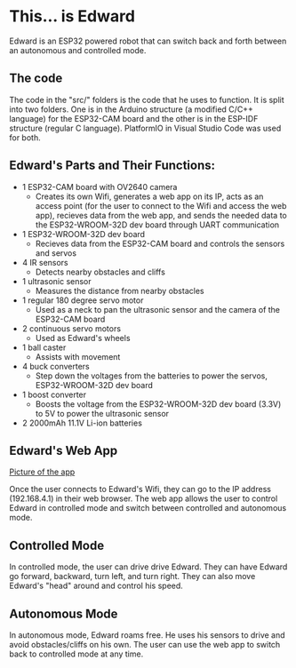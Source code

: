 # This... is Edward

Edward is an ESP32 powered robot that can switch back and forth between an autonomous and controlled mode. 

## The code

The code in the "src/" folders is the code that he uses to function. It is split into two folders. One is in the Arduino structure (a modified C/C++ language) for the ESP32-CAM board and the other is in the ESP-IDF structure (regular C language). PlatformIO in Visual Studio Code was used for both.

## Edward's Parts and Their Functions:

* 1 ESP32-CAM board with OV2640 camera
  * Creates its own Wifi, generates a web app on its IP, acts as an access point (for the user to connect to the Wifi and access the web app), recieves data from the web app, and sends the needed data to the ESP32-WROOM-32D dev board through UART communication
* 1 ESP32-WROOM-32D dev board
  * Recieves data from the ESP32-CAM board and controls the sensors and servos
* 4 IR sensors
  * Detects nearby obstacles and cliffs
* 1 ultrasonic sensor
  * Measures the distance from nearby obstacles
* 1 regular 180 degree servo motor
  * Used as a neck to pan the ultrasonic sensor and the camera of the ESP32-CAM board
* 2 continuous servo motors
  * Used as Edward's wheels
* 1 ball caster
  * Assists with movement
* 4 buck converters
  * Step down the voltages from the batteries to power the servos, ESP32-WROOM-32D dev board
* 1 boost converter
  * Boosts the voltage from the ESP32-WROOM-32D dev board (3.3V) to 5V to power the ultrasonic sensor
* 2 2000mAh 11.1V Li-ion batteries


## Edward's Web App

[Picture of the app](https://user-images.githubusercontent.com/55719532/191055793-7356e9bd-6d7e-492b-b6b2-d5128efd728e.jpeg)

Once the user connects to Edward's Wifi, they can go to the IP address (192.168.4.1) in their web browser. The web app allows the user to control Edward in controlled mode and switch between controlled and autonomous mode.

## Controlled Mode

In controlled mode, the user can drive drive Edward. They can have Edward go forward, backward, turn left, and turn right. They can also move Edward's "head" around and control his speed.

## Autonomous Mode

In autonomous mode, Edward roams free. He uses his sensors to drive and avoid obstacles/cliffs on his own. The user can use the web app to switch back to controlled mode at any time.


